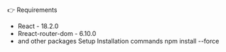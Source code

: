 👉 Requirements
- React - 18.2.0
- Rreact-router-dom - 6.10.0
- and other packages
Setup
Installation commands
npm install --force 
